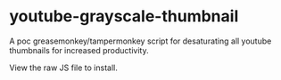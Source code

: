 # youtube-grayscale-thumbnail
A poc greasemonkey/tampermonkey script for desaturating all youtube thumbnails for increased productivity.

View the raw JS file to install.

